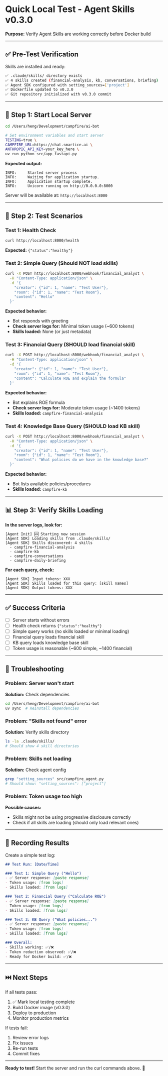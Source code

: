 # Quick Local Test - Agent Skills v0.3.0

**Purpose:** Verify Agent Skills are working correctly before Docker build

---

## ✅ Pre-Test Verification

Skills are installed and ready:
```bash
✅ .claude/skills/ directory exists
✅ 4 skills created (financial-analysis, kb, conversations, briefing)
✅ Agent SDK configured with setting_sources=['project']
✅ Dockerfile updated to v0.3.0
✅ Git repository initialized with v0.3.0 commit
```

---

## 🚀 Step 1: Start Local Server

```bash
cd /Users/heng/Development/campfire/ai-bot

# Set environment variables and start server
TESTING=true \
CAMPFIRE_URL=https://chat.smartice.ai \
ANTHROPIC_API_KEY=your_key_here \
uv run python src/app_fastapi.py
```

**Expected output:**
```
INFO:     Started server process
INFO:     Waiting for application startup.
INFO:     Application startup complete.
INFO:     Uvicorn running on http://0.0.0.0:8000
```

Server will be available at: `http://localhost:8000`

---

## 🧪 Step 2: Test Scenarios

### Test 1: Health Check

```bash
curl http://localhost:8000/health
```

**Expected:** `{"status":"healthy"}`

### Test 2: Simple Query (Should NOT load skills)

```bash
curl -X POST http://localhost:8000/webhook/financial_analyst \
  -H "Content-Type: application/json" \
  -d '{
    "creator": {"id": 1, "name": "Test User"},
    "room": {"id": 1, "name": "Test Room"},
    "content": "Hello"
  }'
```

**Expected behavior:**
- Bot responds with greeting
- **Check server logs for:** Minimal token usage (~600 tokens)
- **Skills loaded:** None (or just metadata)

### Test 3: Financial Query (SHOULD load financial skill)

```bash
curl -X POST http://localhost:8000/webhook/financial_analyst \
  -H "Content-Type: application/json" \
  -d '{
    "creator": {"id": 1, "name": "Test User"},
    "room": {"id": 1, "name": "Test Room"},
    "content": "Calculate ROE and explain the formula"
  }'
```

**Expected behavior:**
- Bot explains ROE formula
- **Check server logs for:** Moderate token usage (~1400 tokens)
- **Skills loaded:** `campfire-financial-analysis`

### Test 4: Knowledge Base Query (SHOULD load KB skill)

```bash
curl -X POST http://localhost:8000/webhook/financial_analyst \
  -H "Content-Type: application/json" \
  -d '{
    "creator": {"id": 1, "name": "Test User"},
    "room": {"id": 1, "name": "Test Room"},
    "content": "What policies do we have in the knowledge base?"
  }'
```

**Expected behavior:**
- Bot lists available policies/procedures
- **Skills loaded:** `campfire-kb`

---

## 📊 Step 3: Verify Skills Loading

**In the server logs, look for:**

```
[Agent Init] 🆕 Starting new session
[Agent SDK] Loading skills from .claude/skills/
[Agent SDK] Skills discovered: 4 skills
  - campfire-financial-analysis
  - campfire-kb
  - campfire-conversations
  - campfire-daily-briefing
```

**For each query, check:**
```
[Agent SDK] Input tokens: XXX
[Agent SDK] Skills loaded for this query: [skill names]
[Agent SDK] Output tokens: XXX
```

---

## ✅ Success Criteria

- [ ] Server starts without errors
- [ ] Health check returns `{"status":"healthy"}`
- [ ] Simple query works (no skills loaded or minimal loading)
- [ ] Financial query loads financial skill
- [ ] KB query loads knowledge base skill
- [ ] Token usage is reasonable (~600 simple, ~1400 financial)

---

## 🐛 Troubleshooting

### Problem: Server won't start

**Solution:** Check dependencies
```bash
cd /Users/heng/Development/campfire/ai-bot
uv sync  # Reinstall dependencies
```

### Problem: "Skills not found" error

**Solution:** Verify skills directory
```bash
ls -la .claude/skills/
# Should show 4 skill directories
```

### Problem: Skills not loading

**Solution:** Check agent config
```bash
grep "setting_sources" src/campfire_agent.py
# Should show: "setting_sources": ["project"]
```

### Problem: Token usage too high

**Possible causes:**
- Skills might not be using progressive disclosure correctly
- Check if all skills are loading (should only load relevant ones)

---

## 📝 Recording Results

Create a simple test log:

```markdown
## Test Run: [Date/Time]

### Test 1: Simple Query ("Hello")
- ✅ Server response: [paste response]
- Token usage: [from logs]
- Skills loaded: [from logs]

### Test 2: Financial Query ("Calculate ROE")
- ✅ Server response: [paste response]
- Token usage: [from logs]
- Skills loaded: [from logs]

### Test 3: KB Query ("What policies...")
- ✅ Server response: [paste response]
- Token usage: [from logs]
- Skills loaded: [from logs]

### Overall:
- Skills working: ✅/❌
- Token reduction observed: ✅/❌
- Ready for Docker build: ✅/❌
```

---

## ⏭️ Next Steps

If all tests pass:
1. ✅ Mark local testing complete
2. Build Docker image (v0.3.0)
3. Deploy to production
4. Monitor production metrics

If tests fail:
1. Review error logs
2. Fix issues
3. Re-run tests
4. Commit fixes

---

**Ready to test!** Start the server and run the curl commands above. 🚀

